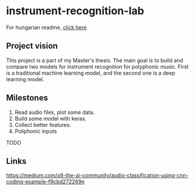 # instrument-recognition-lab

For hungarian readme, [click here](README.md)

## Project vision

This project is a part of my Master's thesis. The main goal is to build and compare two models for instrument recognition for polyphonic music. First is a traditional machine learning model, and the second one is a deep learning model.

## Milestones


1. Read audio files, plot some data.
2. Build some model with keras.
3. Collect better features.
4. Poliphonic inputs


TODO

## Links

https://medium.com/x8-the-ai-community/audio-classification-using-cnn-coding-example-f9cbd272269e
